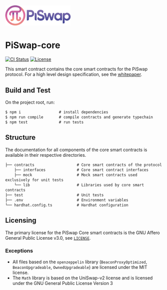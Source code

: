 # <img src="./img/logo.png" alt="PiSwap" height="64px">

# PiSwap-core

[![CI Status](https://github.com/PiSwapProtocol/PiSwap-core/actions/workflows/tests.yml/badge.svg)](https://github.com/PiSwapProtocol/PiSwap-core/actions)
[![License](https://img.shields.io/badge/License-AGPLv3-green.svg)](https://www.gnu.org/licenses/gpl-3.0)

This smart contract contains the core smart contracts for the PiSwap protocol. For a high level design specification, see the [whitepaper](https://docs.google.com/document/d/1B69RdEEovy2JXgLP8avUy09hAtH2--_dTBaSLMzqoIs/).

## Build and Test

On the project root, run:

```
$ npm i                 # install dependencies
$ npm run compile       # compile contracts and generate typechain
$ npm test              # run tests
```

## Structure

The documentation for all components of the core smart contracts is available in their respective directories.

```
├── contracts                   # Core smart contracts of the protocol
    ├── interfaces              # Core smart contract interfaces
    ├── mock                    # Mock smart contracts used exclusively for unit tests
    └── lib                     # Libraries used by core smart contracts
├── test                        # Unit tests
├── .env                        # Environment variables
└── hardhat.config.ts           # Hardhat configuration
```

## Licensing

The primary license for the PiSwap Core smart contracts is the GNU Affero General Public License v3.0, see [`LICENSE`](./LICENSE).

### Exceptions

- All files based on the `openzeppelin` library (`BeaconProxyOptimized`, `BeaconUpgradeable`, `OwnedUpgradeable`) are licensed under the MIT license.
- The `Math` library is based on the UniSwap-v2 license and is licensed under the GNU General Public License Version 3
